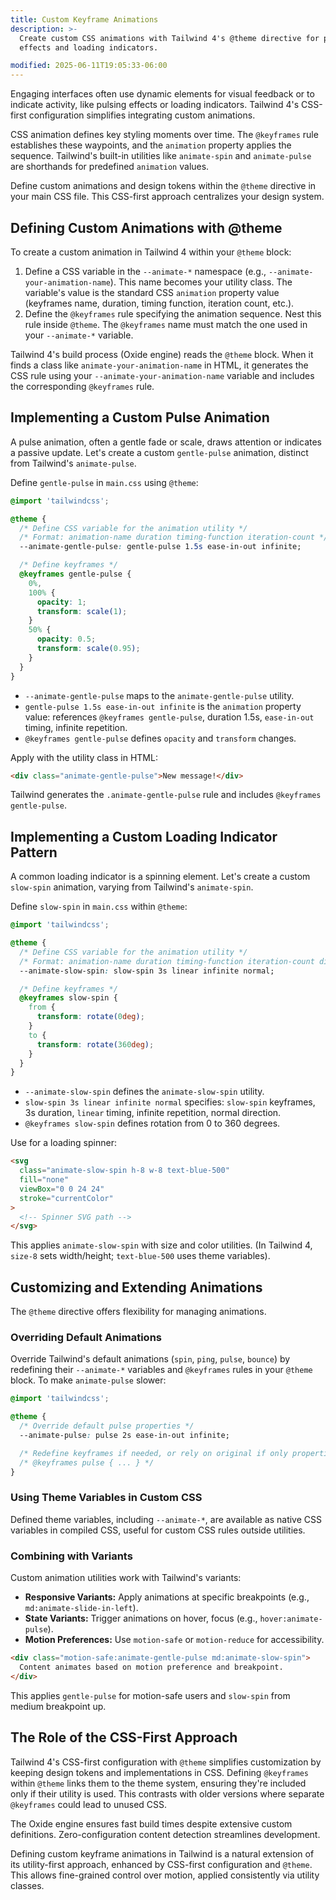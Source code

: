 ```yaml
---
title: Custom Keyframe Animations
description: >-
  Create custom CSS animations with Tailwind 4's @theme directive for pulse
  effects and loading indicators.

modified: 2025-06-11T19:05:33-06:00
---
```


Engaging interfaces often use dynamic elements for visual feedback or to indicate activity, like pulsing effects or loading indicators. Tailwind 4's CSS-first configuration simplifies integrating custom animations.

CSS animation defines key styling moments over time. The `@keyframes` rule establishes these waypoints, and the `animation` property applies the sequence. Tailwind's built-in utilities like `animate-spin` and `animate-pulse` are shorthands for predefined `animation` values.

Define custom animations and design tokens within the `@theme` directive in your main CSS file. This CSS-first approach centralizes your design system.

## Defining Custom Animations with @theme

To create a custom animation in Tailwind 4 within your `@theme` block:

1.  Define a CSS variable in the `--animate-*` namespace (e.g., `--animate-your-animation-name`). This name becomes your utility class. The variable's value is the standard CSS `animation` property value (keyframes name, duration, timing function, iteration count, etc.).
2.  Define the `@keyframes` rule specifying the animation sequence. Nest this rule inside `@theme`. The `@keyframes` name must match the one used in your `--animate-*` variable.

Tailwind 4's build process (Oxide engine) reads the `@theme` block. When it finds a class like `animate-your-animation-name` in HTML, it generates the CSS rule using your `--animate-your-animation-name` variable and includes the corresponding `@keyframes` rule.

## Implementing a Custom Pulse Animation

A pulse animation, often a gentle fade or scale, draws attention or indicates a passive update. Let's create a custom `gentle-pulse` animation, distinct from Tailwind's `animate-pulse`.

Define `gentle-pulse` in `main.css` using `@theme`:

```css
@import 'tailwindcss';

@theme {
  /* Define CSS variable for the animation utility */
  /* Format: animation-name duration timing-function iteration-count */
  --animate-gentle-pulse: gentle-pulse 1.5s ease-in-out infinite;

  /* Define keyframes */
  @keyframes gentle-pulse {
    0%,
    100% {
      opacity: 1;
      transform: scale(1);
    }
    50% {
      opacity: 0.5;
      transform: scale(0.95);
    }
  }
}
```

- `--animate-gentle-pulse` maps to the `animate-gentle-pulse` utility.
- `gentle-pulse 1.5s ease-in-out infinite` is the `animation` property value: references `@keyframes gentle-pulse`, duration 1.5s, `ease-in-out` timing, infinite repetition.
- `@keyframes gentle-pulse` defines `opacity` and `transform` changes.

Apply with the utility class in HTML:

```html tailwind
<div class="animate-gentle-pulse">New message!</div>
```

Tailwind generates the `.animate-gentle-pulse` rule and includes `@keyframes gentle-pulse`.

## Implementing a Custom Loading Indicator Pattern

A common loading indicator is a spinning element. Let's create a custom `slow-spin` animation, varying from Tailwind's `animate-spin`.

Define `slow-spin` in `main.css` within `@theme`:

```css
@import 'tailwindcss';

@theme {
  /* Define CSS variable for the animation utility */
  /* Format: animation-name duration timing-function iteration-count direction */
  --animate-slow-spin: slow-spin 3s linear infinite normal;

  /* Define keyframes */
  @keyframes slow-spin {
    from {
      transform: rotate(0deg);
    }
    to {
      transform: rotate(360deg);
    }
  }
}
```

- `--animate-slow-spin` defines the `animate-slow-spin` utility.
- `slow-spin 3s linear infinite normal` specifies: `slow-spin` keyframes, 3s duration, `linear` timing, infinite repetition, normal direction.
- `@keyframes slow-spin` defines rotation from 0 to 360 degrees.

Use for a loading spinner:

```html tailwind
<svg
  class="animate-slow-spin h-8 w-8 text-blue-500"
  fill="none"
  viewBox="0 0 24 24"
  stroke="currentColor"
>
  <!-- Spinner SVG path -->
</svg>
```

This applies `animate-slow-spin` with size and color utilities. (In Tailwind 4, `size-8` sets width/height; `text-blue-500` uses theme variables).

## Customizing and Extending Animations

The `@theme` directive offers flexibility for managing animations.

### Overriding Default Animations

Override Tailwind's default animations (`spin`, `ping`, `pulse`, `bounce`) by redefining their `--animate-*` variables and `@keyframes` rules in your `@theme` block. To make `animate-pulse` slower:

```css
@import 'tailwindcss';

@theme {
  /* Override default pulse properties */
  --animate-pulse: pulse 2s ease-in-out infinite;

  /* Redefine keyframes if needed, or rely on original if only properties change */
  /* @keyframes pulse { ... } */
}
```

### Using Theme Variables in Custom CSS

Defined theme variables, including `--animate-*`, are available as native CSS variables in compiled CSS, useful for custom CSS rules outside utilities.

### Combining with Variants

Custom animation utilities work with Tailwind's variants:

- **Responsive Variants:** Apply animations at specific breakpoints (e.g., `md:animate-slide-in-left`).
- **State Variants:** Trigger animations on hover, focus (e.g., `hover:animate-pulse`).
- **Motion Preferences:** Use `motion-safe` or `motion-reduce` for accessibility.

```html tailwind
<div class="motion-safe:animate-gentle-pulse md:animate-slow-spin">
  Content animates based on motion preference and breakpoint.
</div>
```

This applies `gentle-pulse` for motion-safe users and `slow-spin` from medium breakpoint up.

## The Role of the CSS-First Approach

Tailwind 4's CSS-first configuration with `@theme` simplifies customization by keeping design tokens and implementations in CSS. Defining `@keyframes` within `@theme` links them to the theme system, ensuring they're included only if their utility is used. This contrasts with older versions where separate `@keyframes` could lead to unused CSS.

The Oxide engine ensures fast build times despite extensive custom definitions. Zero-configuration content detection streamlines development.

Defining custom keyframe animations in Tailwind is a natural extension of its utility-first approach, enhanced by CSS-first configuration and `@theme`. This allows fine-grained control over motion, applied consistently via utility classes.
